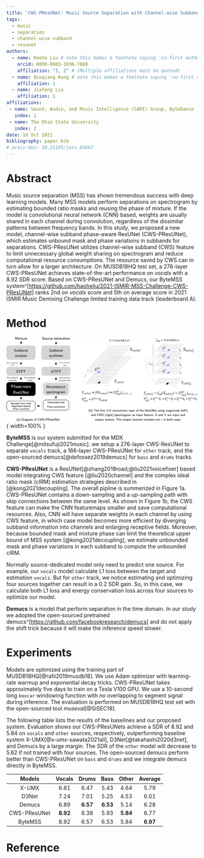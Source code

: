 ```yaml
---
title: 'CWS-PResUNet: Music Source Separation with Channel-wise Subband Phase-aware ResUNet'
tags:
  - music
  - separation
  - channel-wise subband
  - resunet
authors:
  - name: Haohe Liu # note this makes a footnote saying 'co-first author'
    orcid: 0000-0003-1036-7888
    affiliation: "1, 2" # (Multiple affiliations must be quoted)
  - name: Qiuqiang Kong # note this makes a footnote saying 'co-first author'
    affiliation: 1
  - name: Jiafeng Liu
    affiliation: 1
affiliations:
 - name: Sound, Audio, and Music Intelligence (SAMI) Group, ByteDance
   index: 1
 - name: The Ohio State University
   index: 2
date: 10 Oct 2021
bibliography: paper.bib
# arxiv-doi: 10.21105/joss.01667
---
```


# Abstract	

Music source separation (MSS) has shown tremendous success with deep learning models. Many MSS models perform separations on spectrogram by estimating bounded ratio masks and reusing the phase of mixture. If the model is convolutional neural network (CNN) based, weights are usually shared in each channel during convolution, regardless of the dissimilar patterns between frequency bands. In this study, we proposed a new model, channel-wise subband phase-aware ResUNet (CWS-PResUNet), which estimates unbound mask and phase variations in subbands for separations. CWS-PResUNet utilizes channel-wise subband (CWS) feature to limit unnecessary global weight sharing on spectrogram and reduce computational resource consumptions. The resource saved by CWS can in turn allow for a larger architecture. On MUSDB18HQ test set, a 276-layer CWS-PResUNet achieves state-of-the-art performance on *vocals* with a 8.92 SDR score. Based on CWS-PResUNet and Demucs, our ByteMSS system^[https://github.com/haoheliu/2021-ISMIR-MSS-Challenge-CWS-PResUNet] ranks 2nd on *vocals* score and 5th on average score in 2021 ISMIR Music Demixing Challenge limited training data track (leaderboard A).

# Method

![Overview of our system and a comparison between using magnitude and channel-wise subband spectrogram as the input feature.](graphs/main.png){ width=100% }

**ByteMSS** is our system submitted for the MDX Challenge[@mitsufuji2021music]. we setup a 276-layer CWS-ResUNet to separate `vocals` track, a 166-layer CWS-PResUNet for `other` track, and the open-sourced demucs[@defossez2019demucs] for `bass` and `drums` tracks. 

**CWS-PResUNet** is a ResUNet[@zhang2018road;@liu2021voicefixer] based model integrating CWS feature [@liu2020channel] and the complex ideal ratio mask (cIRM) estimation strategies described in [@kong2021decoupling]. The overall pipline is summerized in Figure 1a. CWS-PResUNet contains a down-sampling and a up-sampling path with skip connections between the same level. As shown in Figure 1b, the CWS feature can make the CNN featuremaps smaller and save computational resources. Also, CNN will have separate weights in each channel by using CWS feature, in which case model becomes more efficient by diverging subband information into channels and enlarging receptive fields. Moreover, because bounded mask and mixture phase can limit the theoretical upper bound of MSS system [@kong2021decoupling], we estimate unbounded mask and phase variations in each subband to compute the unbounded cIRM. 

Normally source-dedicated model only need to predict one source. For example, our `vocals` model calculate L1 loss between the target and estimation `vocals`. But for `other` track, we notice estimating and optimizing four sources together can result in a 0.2 SDR gain. So, in this case, we calculate both L1 loss and energy conservation loss across four sources to optimize our model.

**Demucs** is a model that perform separation in the time domain. In our study we adopted the open-sourced pretrained demucs^[https://github.com/facebookresearch/demucs] and do not apply the shift trick because it will make the inference speed slower.

# Experiments

Models are optimized using the training part of MUSDB18HQ[@rafii2019musdb18]. We use Adam optimizer with learning-rate warmup and exponential decay tricks. CWS-PResUNet takes approximately five days to train on a Tesla V100 GPU. We use a 10-second long `boxcar` windowing function with no overlapping to segment signal during inference. The evaluation is performed on MUSDB18HQ test set with the open-sourced tool *museval*[@SiSEC18]. 

<!-- We suppose freqeuncy domain model is more powerful on modeling complex harmonic patterns and time domain model is better for purcussive and band-limited patterns.  -->

The following table lists the results of the baselines and our proposed system. Evaluation  shows our CWS-PResUNets achieve a SDR of 8.92 and 5.84 on `vocals` and `other` sources, respectively, outperforming baseline system X-UMX[@x-umx-sawata2021all], D3Net[@takahashi2020d3net], and Demucs by a large margin. The SDR of the `other` model will decrease to 5.62 if not trained with four sources. The open-sourced demucs perform better than CWS-PResUNet on `bass` and `drums` and we integrate demucs directly in ByteMSS. 

|    Models    | Vocals | Drums |  Bass | Other | Average |
|:------------:|:------:|:-----:|:-----:|:-----:|:-------:|
|     X-UMX    |  6.61  |  6.47  | 5.43  | 4.64  |  5.79  |
|     D3Net    |  7.24  |  7.01 |  5.25 |  4.53 |  6.01   |
|    Demucs    |  6.89  | **6.57**  | **6.53**  | 5.14  |  6.28   |
| CWS-PResUNet |  **8.92**  | 6.38  | 5.93  | **5.84**  |  6.77   |
|    ByteMSS   |  8.92  | 6.57  | 6.53  | 5.84  |  **6.97**   |

# Reference